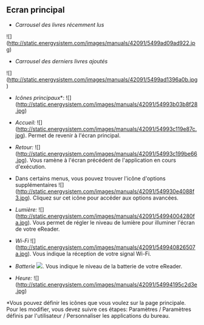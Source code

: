 ## Ecran principal

- *Carrousel des livres récemment lus*

![] (http://static.energysistem.com/images/manuals/42091/5499ad09ad922.jpg)

- *Carrousel des derniers livres ajoutés*

![] (http://static.energysistem.com/images/manuals/42091/5499ad1396a0b.jpg)

- *Icônes principaux**: ![] (http://static.energysistem.com/images/manuals/42091/54993b03b8f28.jpg)

- *Accueil:* ![] (http://static.energysistem.com/images/manuals/42091/54993c119e87c.jpg). Permet de revenir à l'écran principal.

- *Retour:* ![] (http://static.energysistem.com/images/manuals/42091/54993c199be66.jpg). Vous ramène à l'écran précédent de l'application en cours d'exécution. 

- Dans certains menus, vous pouvez trouver l'icône d'options supplémentaires ![] (http://static.energysistem.com/images/manuals/42091/549930e4088f3.jpg). Cliquez sur cet icône pour accéder aux options avancées.

- *Lumière:* ![] (http://static.energysistem.com/images/manuals/42091/54994004280fa.jpg). Vous permet de régler le niveau de lumière pour illuminer l'écran de votre eReader.

- *Wi-Fi* ![] (http://static.energysistem.com/images/manuals/42091/549940826507a.jpg). Vous indique la réception de votre signal Wi-Fi.

- *Batterie* ![](http://static.energysistem.com/images/manuals/42091/549940f9ab6fb.jpg). Vous indique le niveau de la batterie de votre eReader.

- *Heure:* ![] (http://static.energysistem.com/images/manuals/42091/54994195c2d3e.jpg)

*Vous pouvez définir les icônes que vous voulez sur la page principale. Pour les modifier, vous devez suivre ces étapes: Paramètres / Paramètres définis par l'utilisateur / Personnaliser les applications du bureau.
